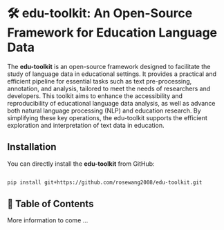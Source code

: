 # 🛠️ edu-toolkit: An Open-Source Framework for Education Language Data

The **edu-toolkit** is an open-source framework designed to facilitate the study of language data in educational settings. 
It provides a practical and efficient pipeline for essential tasks such as text pre-processing, annotation, and analysis, tailored to meet the needs of researchers and developers.
This toolkit aims to enhance the accessibility and reproducibility of educational language data analysis, as well as advance both natural language processing (NLP) and education research.
By simplifying these key operations, the edu-toolkit supports the efficient exploration and interpretation of text data in education.

## Installation

<!-- New user registration is down -- so we'll have to wait on this for now
You can install the **edu-toolkit** using `pip`:

```bash
pip install edu-toolkit
``` -->

You can directly install the **edu-toolkit** from GitHub:

```bash

pip install git+https://github.com/rosewang2008/edu-toolkit.git

```


## 📖 Table of Contents

More information to come ...
